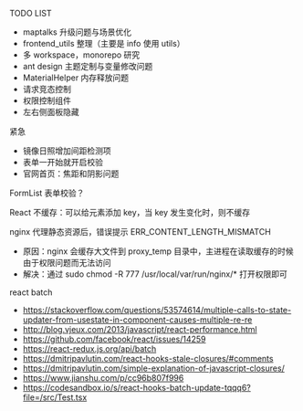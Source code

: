 TODO LIST
* maptalks 升级问题与场景优化
* frontend_utils 整理（主要是 info 使用 utils）
* 多 workspace，monorepo 研究
* ant design 主题定制与变量修改问题
* MaterialHelper 内存释放问题
* 请求竞态控制
* 权限控制组件
* 左右侧面板隐藏

紧急
* 镜像日照增加间距检测项
* 表单一开始就开启校验
* 官网首页：焦距和阴影问题

FormList 表单校验？

React 不缓存：可以给元素添加 key，当 key 发生变化时，则不缓存

nginx 代理静态资源后，错误提示 ERR_CONTENT_LENGTH_MISMATCH
* 原因：nginx 会缓存大文件到 proxy_temp 目录中，主进程在读取缓存的时候由于权限问题而无法访问
* 解决：通过 sudo chmod -R 777 /usr/local/var/run/nginx/* 打开权限即可

react batch
* https://stackoverflow.com/questions/53574614/multiple-calls-to-state-updater-from-usestate-in-component-causes-multiple-re-re
* http://blog.vjeux.com/2013/javascript/react-performance.html
* https://github.com/facebook/react/issues/14259
* https://react-redux.js.org/api/batch
* https://dmitripavlutin.com/react-hooks-stale-closures/#comments
* https://dmitripavlutin.com/simple-explanation-of-javascript-closures/
* https://www.jianshu.com/p/cc96b807f996
* https://codesandbox.io/s/react-hooks-batch-update-tqqq6?file=/src/Test.tsx
